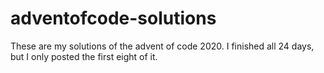 # adventofcode-solutions
These are my solutions of the advent of code 2020.
I finished all 24 days, but I only posted the first eight of it.




